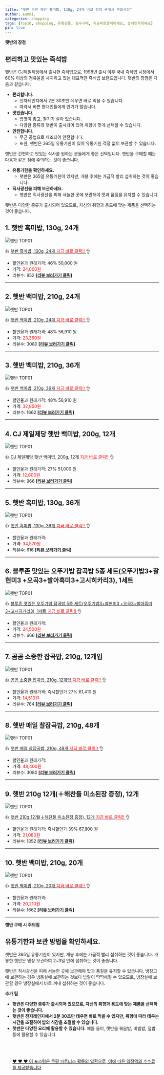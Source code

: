 ```yaml
---
title: "햇반 추천 햇반 흑미밥, 130g, 24개 비교 장점 구매시 주의사항"
author: eunmi.
categories: shopping
tags: [Top10, shopping, 유행상품, 필수구매, 지금바로클릭하세요, 놓치면후회해요]
pin: true
---
```

**햇반의 장점**

<h2>편리하고 맛있는 즉석밥</h2>

햇반은 CJ제일제당에서 출시한 즉석밥으로, 1998년 출시 이후 국내 즉석밥 시장에서 60% 이상의 점유율을 차지하고 있는 대표적인 즉석밥 브랜드입니다. 햇반의 장점은 다음과 같습니다.

* **편리합니다.**
    * 전자레인지에서 2분 30초만 데우면 바로 먹을 수 있습니다.
    * 따라서 바쁜 현대인들에게 인기가 많습니다.
* **맛있습니다.**
    * 밥맛이 좋고, 찰기가 살아 있습니다.
    * 다양한 종류의 햇반이 출시되어 있어 취향에 맞게 선택할 수 있습니다.
* **안전합니다.**
    * 무균 공법으로 제조되어 안전합니다.
    * 또한, 햇반은 365일 유통기한이 있어 유통기한 걱정 없이 보관할 수 있습니다.

햇반은 간편하고 맛있는 식사를 원하는 분들에게 좋은 선택입니다. 햇반을 구매할 때는 다음과 같은 점에 주의하는 것이 좋습니다.

* **유통기한을 확인하세요.**
    * 햇반은 365일 유통기한이 있지만, 개봉 후에는 가급적 빨리 섭취하는 것이 좋습니다.
* **직사광선을 피해 보관하세요.**
    * 햇반은 직사광선을 피해 서늘한 곳에 보관해야 맛과 품질을 유지할 수 있습니다.

햇반은 다양한 종류가 출시되어 있으므로, 자신의 취향과 용도에 맞는 제품을 선택하는 것이 좋습니다.

   

## 1. 햇반 흑미밥, 130g, 24개

![햇반 TOP01](https://thumbnail7.coupangcdn.com/thumbnails/remote/230x230ex/image/vendor_inventory/ec17/091b024c9be670c4ae67760bc32f2a35a8cf4adacf9a693d8be04a3e19eb.jpg)


👍 [햇반 흑미밥, 130g, 24개 <font color=red> 지금 바로 클릭!! </font> ](https://link.coupang.com/re/AFFSDP?lptag=AF3617701&subid=GithubCoopas&pageKey=5238161076&traceid=V0-153&itemId=19927625638&vendorItemId=4846175036) 👌 


- 할인율과 원래가격: 46%  50,000   원
- 가격: <span style='color:red'>24,000원</span>
- 리뷰수: 952  [**[리뷰 보러가기 클릭]**](https://link.coupang.com/re/AFFSDP?lptag=AF3617701&subid=GithubCoopas&pageKey=5238161076&traceid=V0-153&itemId=19927625638&vendorItemId=4846175036)

---


   

## 2. 햇반 백미밥, 210g, 24개

![햇반 TOP01](https://thumbnail10.coupangcdn.com/thumbnails/remote/230x230ex/image/vendor_inventory/e0e7/c316ced848bd3089663e0fd67274a21ffac6771864d850da92732cd25781.jpg)


👍 [햇반 백미밥, 210g, 24개 <font color=red> 지금 바로 클릭!! </font> ](https://link.coupang.com/re/AFFSDP?lptag=AF3617701&subid=GithubCoopas&pageKey=2792667&traceid=V0-153&itemId=12726965971&vendorItemId=85130118217) 👌 


- 할인율과 원래가격: 48%  56,910   원
- 가격: <span style='color:red'>23,360원</span>
- 리뷰수: 3080  [**[리뷰 보러가기 클릭]**](https://link.coupang.com/re/AFFSDP?lptag=AF3617701&subid=GithubCoopas&pageKey=2792667&traceid=V0-153&itemId=12726965971&vendorItemId=85130118217)

---


   

## 3. 햇반 백미밥, 210g, 36개

![햇반 TOP01](https://thumbnail8.coupangcdn.com/thumbnails/remote/230x230ex/image/vendor_inventory/3351/39d56f2108fd7f0a3ec8ae8e29ff455544192685accffdc1aa0429a65e40.PNG)


👍 [햇반 백미밥, 210g, 36개 <font color=red> 지금 바로 클릭!! </font> ](https://link.coupang.com/re/AFFSDP?lptag=AF3617701&subid=GithubCoopas&pageKey=2792667&traceid=V0-153&itemId=587247954&vendorItemId=86407215016) 👌 


- 할인율과 원래가격: 48%  56,910   원
- 가격: <span style='color:red'>32,850원</span>
- 리뷰수: 1662  [**[리뷰 보러가기 클릭]**](https://link.coupang.com/re/AFFSDP?lptag=AF3617701&subid=GithubCoopas&pageKey=2792667&traceid=V0-153&itemId=587247954&vendorItemId=86407215016)

---


   

## 4. CJ 제일제당 햇반 백미밥, 200g, 12개

![햇반 TOP01](https://thumbnail6.coupangcdn.com/thumbnails/remote/230x230ex/image/vendor_inventory/932e/18bfa9e8a46f70ed9f74918b8a722448db8bc5388b17527c1871e35e09ab.jpg)


👍 [CJ 제일제당 햇반 백미밥, 200g, 12개 <font color=red> 지금 바로 클릭!! </font> ](https://link.coupang.com/re/AFFSDP?lptag=AF3617701&subid=GithubCoopas&pageKey=2792667&traceid=V0-153&itemId=69020929&vendorItemId=85352321575) 👌 


- 할인율과 원래가격: 27%  51,000   원
- 가격: <span style='color:red'>12,600원</span>
- 리뷰수: 966  [**[리뷰 보러가기 클릭]**](https://link.coupang.com/re/AFFSDP?lptag=AF3617701&subid=GithubCoopas&pageKey=2792667&traceid=V0-153&itemId=69020929&vendorItemId=85352321575)

---


   

## 5. 햇반 흑미밥, 130g, 36개

![햇반 TOP01](https://thumbnail6.coupangcdn.com/thumbnails/remote/230x230ex/image/vendor_inventory/5a4d/ac858470dba1ba1d4e8d6bed27b06d91e11af0d7dc0a851eba248dc358c4.jpg)


👍 [햇반 흑미밥, 130g, 36개 <font color=red> 지금 바로 클릭!! </font> ](https://link.coupang.com/re/AFFSDP?lptag=AF3617701&subid=GithubCoopas&pageKey=5238161076&traceid=V0-153&itemId=73835902&vendorItemId=85423988987) 👌 


- 할인율과 원래가격: 
- 가격: <span style='color:red'>34,570원</span>
- 리뷰수: 616  [**[리뷰 보러가기 클릭]**](https://link.coupang.com/re/AFFSDP?lptag=AF3617701&subid=GithubCoopas&pageKey=5238161076&traceid=V0-153&itemId=73835902&vendorItemId=85423988987)

---


   

## 6. 블루존 맛있는 오뚜기밥 잡곡밥 5종 세트(오뚜기밥3+찰현미3 +오곡3+발아흑미3+고시히카리3), 1세트

![햇반 TOP01](https://thumbnail7.coupangcdn.com/thumbnails/remote/230x230ex/image/vendor_inventory/7866/3d3a39cc0d42395473076dd5dc5fc1966a385171274674d827b90bff0b7a.jpg)


👍 [블루존 맛있는 오뚜기밥 잡곡밥 5종 세트(오뚜기밥3+찰현미3 +오곡3+발아흑미3+고시히카리3), 1세트 <font color=red> 지금 바로 클릭!! </font> ](https://link.coupang.com/re/AFFSDP?lptag=AF3617701&subid=GithubCoopas&pageKey=7592012017&traceid=V0-153&itemId=20064219759&vendorItemId=81566110829) 👌 


- 할인율과 원래가격: 
- 가격: <span style='color:red'>24,500원</span>
- 리뷰수: 666  [**[리뷰 보러가기 클릭]**](https://link.coupang.com/re/AFFSDP?lptag=AF3617701&subid=GithubCoopas&pageKey=7592012017&traceid=V0-153&itemId=20064219759&vendorItemId=81566110829)

---


   

## 7. 곰곰 소중한 잡곡밥, 210g, 12개입

![햇반 TOP01](https://thumbnail6.coupangcdn.com/thumbnails/remote/230x230ex/image/retail/images/5041118770660041-94fc8a81-0083-498f-80c5-6c52e505b056.jpg)


👍 [곰곰 소중한 잡곡밥, 210g, 12개입 <font color=red> 지금 바로 클릭!! </font> ](https://link.coupang.com/re/AFFSDP?lptag=AF3617701&subid=GithubCoopas&pageKey=7121221655&traceid=V0-153&itemId=17830642126&vendorItemId=84994398281) 👌 


- 할인율과 원래가격: 즉시할인가 27%  61,410   원
- 가격: <span style='color:red'>14,510원</span>
- 리뷰수: 764  [**[리뷰 보러가기 클릭]**](https://link.coupang.com/re/AFFSDP?lptag=AF3617701&subid=GithubCoopas&pageKey=7121221655&traceid=V0-153&itemId=17830642126&vendorItemId=84994398281)

---


   

## 8. 햇반 매일 찰잡곡밥, 210g, 48개

![햇반 TOP01](https://thumbnail10.coupangcdn.com/thumbnails/remote/230x230ex/image/vendor_inventory/4292/043d32b960623fc80ad5b7a9623b7e819e196d749d03cf2d6daa91f98738.jpg)


👍 [햇반 매일 찰잡곡밥, 210g, 48개 <font color=red> 지금 바로 클릭!! </font> ](https://link.coupang.com/re/AFFSDP?lptag=AF3617701&subid=GithubCoopas&pageKey=1689586494&traceid=V0-153&itemId=7448347288&vendorItemId=84046939594) 👌 


- 할인율과 원래가격: 
- 가격: <span style='color:red'>48,400원</span>
- 리뷰수: 3080  [**[리뷰 보러가기 클릭]**](https://link.coupang.com/re/AFFSDP?lptag=AF3617701&subid=GithubCoopas&pageKey=1689586494&traceid=V0-153&itemId=7448347288&vendorItemId=84046939594)

---


   

## 9. 햇반 210g 12개(＋해찬들 미소된장 증정), 12개

![햇반 TOP01](https://thumbnail9.coupangcdn.com/thumbnails/remote/230x230ex/image/vendor_inventory/56ed/819f91ad81b2181b595131a048f03f5dbeddb75b31aee0fb08d4587339ae.jpg)


👍 [햇반 210g 12개(＋해찬들 미소된장 증정), 12개 <font color=red> 지금 바로 클릭!! </font> ](https://link.coupang.com/re/AFFSDP?lptag=AF3617701&subid=GithubCoopas&pageKey=7233546727&traceid=V0-153&itemId=18360760471&vendorItemId=85504472833) 👌 


- 할인율과 원래가격: 즉시할인가 39%  67,800   원
- 가격: <span style='color:red'>21,080원</span>
- 리뷰수: 1352  [**[리뷰 보러가기 클릭]**](https://link.coupang.com/re/AFFSDP?lptag=AF3617701&subid=GithubCoopas&pageKey=7233546727&traceid=V0-153&itemId=18360760471&vendorItemId=85504472833)

---


   

## 10. 햇반 백미밥, 210g, 20개

![햇반 TOP01](https://thumbnail8.coupangcdn.com/thumbnails/remote/230x230ex/image/vendor_inventory/54f4/ae8e1633ec41eb9c25d113b1310dd450087c88c2899d2b902d22e7073b61.jpg)


👍 [햇반 백미밥, 210g, 20개 <font color=red> 지금 바로 클릭!! </font> ](https://link.coupang.com/re/AFFSDP?lptag=AF3617701&subid=GithubCoopas&pageKey=2792667&traceid=V0-153&itemId=3998061690&vendorItemId=80065947699) 👌 


- 할인율과 원래가격: 
- 가격: <span style='color:red'>20,210원</span>
- 리뷰수: 1662  [**[리뷰 보러가기 클릭]**](https://link.coupang.com/re/AFFSDP?lptag=AF3617701&subid=GithubCoopas&pageKey=2792667&traceid=V0-153&itemId=3998061690&vendorItemId=80065947699)

---
**햇반 구매 시 주의점**

<h2>유통기한과 보관 방법을 확인하세요.</h2>

햇반은 365일 유통기한이 있지만, 개봉 후에는 가급적 빨리 섭취하는 것이 좋습니다. 개봉한 햇반은 냉장 보관하여 2~3일 안에 섭취하는 것이 좋습니다.

햇반은 직사광선을 피해 서늘한 곳에 보관해야 맛과 품질을 유지할 수 있습니다. 냉장고에 보관하는 경우 냉동실에 보관하는 것보다 밥알이 딱딱해질 수 있으므로, 냉장실에 보관할 경우 냉장실에서 바로 꺼내 섭취하는 것이 좋습니다.

**추가 팁**

* **햇반은 다양한 종류가 출시되어 있으므로, 자신의 취향과 용도에 맞는 제품을 선택하는 것이 좋습니다.**
* **햇반은 전자레인지에서 2분 30초만 데우면 바로 먹을 수 있지만, 취향에 따라 데우는 시간을 조절하여 밥의 식감을 조절할 수 있습니다.**
* **햇반은 다양한 요리에 활용할 수 있습니다.** 예를 들어, 햇반을 볶음밥, 비빔밥, 덮밥 등에 활용할 수 있습니다.<br><br><br><br><br> [ ❤ ❤ ❤ 이 포스팅은 쿠팡 파트너스 활동의 일환으로, 이에 따른 일정액의 수수료를 제공받습니다](https://link.coupang.com/a/bcEFyh)